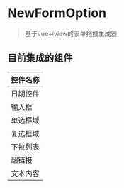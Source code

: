 # NewFormOption

> 基于vue+iview的表单拖拽生成器

## 目前集成的组件

| 控件名称   |
| -------- |
| 日期控件      |
| 输入框  |
| 单选框域 |
| 复选框域   |
| 下拉列表 |
| 超链接   |
| 文本内容   |
